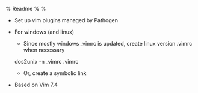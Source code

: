% Readme
%
%

* Set up vim plugins managed by Pathogen
* For windows (and linux)
    * Since mostly windows _vimrc is updated, create linux version .vimrc when necessary

    dos2unix -n _vimrc .vimrc

    * Or, create a symbolic link

* Based on Vim 7.4

